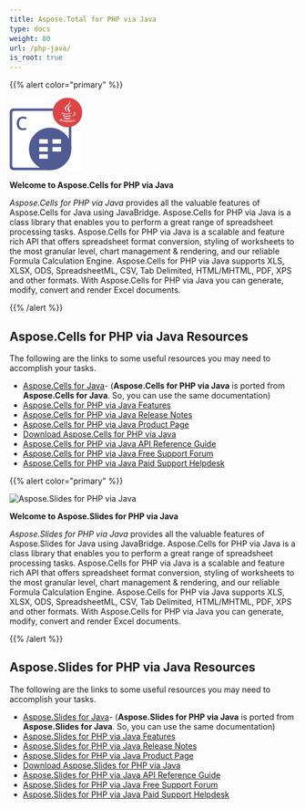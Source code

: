 ```yaml
---
title: Aspose.Total for PHP via Java
type: docs
weight: 80
url: /php-java/
is_root: true
---
```


{{% alert color="primary" %}}

![Aspose.Cells for PHP via Java](aspose_cells-for-php-java.png)

**Welcome to Aspose.Cells for PHP via Java**

_Aspose.Cells for PHP via Java_ provides all the valuable features of Aspose.Cells for Java using JavaBridge. Aspose.Cells for PHP via Java is a class library that enables you to perform a great range of spreadsheet processing tasks. Aspose.Cells for PHP via Java is a scalable and feature rich API that offers spreadsheet format conversion, styling of worksheets to the most granular level, chart management & rendering, and our reliable Formula Calculation Engine. Aspose.Cells for PHP via Java supports XLS, XLSX, ODS, SpreadsheetML, CSV, Tab Delimited, HTML/MHTML, PDF, XPS and other formats. With Aspose.Cells for PHP via Java you can generate, modify, convert and render Excel documents.

{{% /alert %}}

## **Aspose.Cells for PHP via Java Resources**

The following are the links to some useful resources you may need to accomplish your tasks.

- [Aspose.Cells for Java](https://docs.aspose.com/cells/java/)- (**Aspose.Cells for PHP via Java** is ported from **Aspose.Cells for Java**. So, you can use the same documentation)
- [Aspose.Cells for PHP via Java Features](https://docs.aspose.com/slides/php-java/features-overview/)
- [Aspose.Cells for PHP via Java Release Notes](https://docs.aspose.com/cells/phpjava/release-notes/)
- [Aspose.Cells for PHP via Java Product Page](https://products.aspose.com/cells/php-java/)
- [Download Aspose.Cells for PHP via Java](https://releases.aspose.com/cells/php/)
- [Aspose.Cells for PHP via Java API Reference Guide](https://reference.aspose.com/cells/php)
- [Aspose.Cells for PHP via Java Free Support Forum](https://forum.aspose.com/)
- [Aspose.Cells for PHP via Java Paid Support Helpdesk](https://helpdesk.aspose.com/)

{{% alert color="primary" %}}

![Aspose.Slides for PHP via Java](aspose_slides-for-php-java.png)

**Welcome to Aspose.Slides for PHP via Java**

_Aspose.Slides for PHP via Java_ provides all the valuable features of Aspose.Slides for Java using JavaBridge. Aspose.Cells for PHP via Java is a class library that enables you to perform a great range of spreadsheet processing tasks. Aspose.Cells for PHP via Java is a scalable and feature rich API that offers spreadsheet format conversion, styling of worksheets to the most granular level, chart management & rendering, and our reliable Formula Calculation Engine. Aspose.Cells for PHP via Java supports XLS, XLSX, ODS, SpreadsheetML, CSV, Tab Delimited, HTML/MHTML, PDF, XPS and other formats. With Aspose.Cells for PHP via Java you can generate, modify, convert and render Excel documents.

{{% /alert %}}

## **Aspose.Slides for PHP via Java Resources**

The following are the links to some useful resources you may need to accomplish your tasks.

- [Aspose.Slides for Java](https://docs.aspose.com/slides/java/)- (**Aspose.Slides for PHP via Java** is ported from **Aspose.Slides for Java**. So, you can use the same documentation)
- [Aspose.Slides for PHP via Java Features](https://docs.aspose.com/slides/php-java/features-overview/)
- [Aspose.Slides for PHP via Java Release Notes](https://docs.aspose.com/slides/php-java/release-notes/)
- [Aspose.Slides for PHP via Java Product Page](https://products.aspose.com/slides/php-java/)
- [Download Aspose.Slides for PHP via Java](https://releases.aspose.com/slides/php-java/)
- [Aspose.Slides for PHP via Java API Reference Guide](https://reference.aspose.com/slides/)
- [Aspose.Slides for PHP via Java Free Support Forum](https://forum.aspose.com/)
- [Aspose.Slides for PHP via Java Paid Support Helpdesk](https://helpdesk.aspose.com/)

